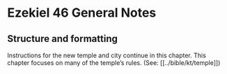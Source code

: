 # Ezekiel 46 General Notes
## Structure and formatting

Instructions for the new temple and city continue in this chapter. This chapter focuses on many of the temple’s rules. (See: [[../bible/kt/temple]])